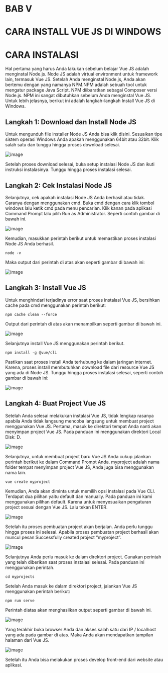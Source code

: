 # BAB V
# CARA INSTALL VUE JS DI WINDOWS

# CARA INSTALASI

Hal pertama yang harus Anda lakukan sebelum belajar Vue JS adalah menginstal Node.js. Node JS adalah virtual environment untuk framework lain, termasuk Vue JS. Setelah Anda menginstal Node.js, Anda akan bertemu dengan yang namanya NPM.NPM adalah sebuah tool untuk mengatur package Java Script. NPM diibaratkan sebagai Composer versi Node.js. NPM ini sangat dibutuhkan sebelum Anda menginstal Vue JS. Untuk lebih jelasnya, berikut ini adalah langkah-langkah Install Vue JS di Windows.

## Langkah 1: Download dan Install Node JS

Untuk mengunduh file installer Node JS Anda bisa klik disini. Sesuaikan tipe sistem operasi Windows Anda apakah menggunakan 64bit atau 32bit. Klik salah satu dan tunggu hingga proses download selesai.

![image](https://github.com/kerjabhakti/WS/assets/98022263/0c5117b2-204a-4f8b-9ff7-368462463980)

Setelah proses download selesai, buka setup instalasi Node JS dan ikuti instruksi instalasinya. Tunggu hingga proses instalasi selesai.

## Langkah 2: Cek Instalasi Node JS

Selanjutnya, cek apakah instalasi Node JS Anda berhasil atau tidak. Caranya dengan menggunakan cmd. Buka cmd dengan cara klik tombol windows lalu ketik cmd pada menu pencarian. Klik kanan pada aplikasi Command Prompt lalu pilih Run as Administrator. Seperti contoh gambar di bawah ini.

![image](https://github.com/kerjabhakti/WS/assets/98022263/6e9df790-8528-4bc6-850a-97c969ccd421)

Kemudian, masukkan perintah berikut untuk memastikan proses instalasi Node JS Anda berhasil.

```
node -v
```

Maka output dari perintah di atas akan seperti gambar di bawah ini:

![image](https://github.com/kerjabhakti/WS/assets/98022263/8ee4bc64-45b7-4cdd-9ce0-05f0feb03728)

## Langkah 3: Install Vue JS

Untuk menghindari terjadinya error saat proses instalasi Vue JS, bersihkan cache pada cmd menggunakan perintah berikut:

```
npm cache clean --force
```

Output dari perintah di atas akan menampilkan seperti gambar di bawah ini.

![image](https://github.com/kerjabhakti/WS/assets/98022263/3b2142db-2e6b-4a62-9cfe-f65d67812aa8)

Selanjutnya install Vue JS menggunakan perintah berikut. 

```
npm install -g @vue/cli
```

Pastikan saat proses install Anda terhubung ke dalam jaringan internet. Karena, proses install membutuhkan download file dari resource Vue JS yang ada di Node JS.
Tunggu hingga proses instalasi selesai, seperti contoh gambar di bawah ini:

![image](https://github.com/kerjabhakti/WS/assets/98022263/a20a7f99-6f20-4108-ad83-461f96d7f353)

## Langkah 4: Buat Project Vue JS

Setelah Anda selesai melakukan instalasi Vue JS, tidak lengkap rasanya apabila Anda tidak langsung mencoba langsung untuk membuat project menggunakan Vue JS.
Pertama, masuk ke direktori tempat Anda nanti akan menyimpan project Vue JS. Pada panduan ini menggunakan direktori Local Disk: D. 

![image](https://github.com/kerjabhakti/WS/assets/98022263/de492f73-8cbe-4e3f-978e-3f49bdd91d26)

Selanjutnya, untuk membuat project baru Vue JS Anda cukup jalankan perintah berikut ke dalam Command Prompt Anda. myproject adalah nama folder tempat menyimpan project Vue JS, Anda juga bisa menggunakan nama lain.

```
vue create myproject
```

Kemudian, Anda akan diminta untuk memilih opsi instalasi pada Vue CLI. Terdapat dua pilihan yaitu default dan manually. Pada panduan ini kami menggunakan pilihan default. Karena untuk menyesuaikan pengaturan project sesuai dengan Vue JS. Lalu tekan ENTER.

![image](https://github.com/kerjabhakti/WS/assets/98022263/38309392-900a-4a17-8617-ca5616a46f5b)

Setelah itu proses pembuatan project akan berjalan. Anda perlu tunggu hingga proses ini selesai. Apabila proses pembuatan project berhasil akan muncul pesan Successfully created project “myproject”.

![image](https://github.com/kerjabhakti/WS/assets/98022263/3c76f487-649d-415d-8b80-e858a8612c3a)

Selanjutnya Anda perlu masuk ke dalam direktori project. Gunakan perintah yang telah diberikan saat proses instalasi selesai. Pada panduan ini menggunakan perintah.

```
cd myprojects
```

Setelah Anda masuk ke dalam direktori project, jalankan Vue JS menggunakan perintah berikut:

```
npm run serve
```

Perintah diatas akan menghasilkan output seperti gambar di bawah ini.

![image](https://github.com/kerjabhakti/WS/assets/98022263/31026626-a840-4d9c-ab84-5da07d591d7e)

Yang terakhir buka browser Anda dan akses salah satu dari IP / localhost yang ada pada gambar di atas. Maka Anda akan mendapatkan tampilan halaman dari Vue JS.

![image](https://github.com/kerjabhakti/WS/assets/98022263/7db89712-f27e-4937-a1d9-f37f31e18087)

Setelah itu Anda bisa melakukan proses develop front-end dari website atau aplikasi.



